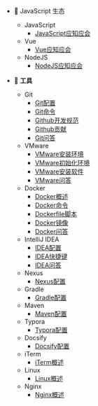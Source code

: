 * 🍒 JavaScript 生态
  * JavaScript
    * [JavaScript应知应会](javascript_ecosystem/javascript/JavaScript应知应会)
  * Vue
    * [Vue应知应会](javascript_ecosystem/vue/Vue应知应会)
  * NodeJS
    * [NodeJS应知应会](javascript_ecosystem/nodejs/NodeJS应知应会)
  
* 🔨 **工具**
  * Git
    * [Git配置](tool/git/Git配置)
    * [Git命令](tool/git/Git命令)
    * [Github开发规范](tool/git/Github开发规范)
    * [Github贡献](tool/git/Github贡献)
    * [Git问答](tool/git/Git问答)
  * VMware
    * [VMware安装环境](tool/vmware/VMware安装环境)
    * [VMware初始化环境](tool/vmware/VMware初始化环境)
    * [VMware安装软件](tool/vmware/VMware安装软件)
    * [VMware问答](tool/vmware/VMware问答)
  * Docker
    * [Docker概述](tool/docker/Docker概述)
    * [Docker命令](tool/docker/Docker命令)
    * [Dockerfile脚本](tool/docker/Dockerfile脚本)
    * [Docker镜像](tool/docker/Docker镜像)
    * [Docker问答](tool/docker/Docker问答)
  * IntelliJ IDEA
    * [IDEA配置](tool/intellij_idea/IDEA配置)
    * [IDEA快捷键](tool/intellij_idea/IDEA快捷键)
    * [IDEA问答](tool/intellij_idea/IDEA问答)
  * Nexus
    * [Nexus配置](tool/nexus/Nexus配置)
  * Gradle
    * [Gradle配置](tool/gradle/Gradle配置)
  * Maven
    * [Maven配置](tool/maven/Maven配置)
  * Typora
    * [Typora配置](tool/typora/Typora配置)
  * Docsify
    * [Docsify配置](tool/docsify/Docsify配置)
  * iTerm
    * [iTerm概述](tool/iterm/iTerm概述)
  * Linux
    * [Linux概述](tool/linux/Linux概述)
  * Nginx
    * [Nginx概述](tool/nginx/Nginx概述)
  
  